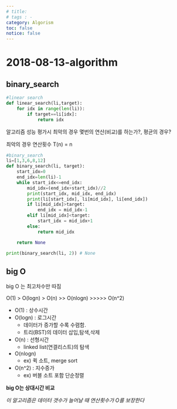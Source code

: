 ```yaml
---
# title: 
# tags : -
category: Algorism
toc: false
notice: false
---
```


# 2018-08-13-algorithm

## binary_search

```python
#linear search
def linear_search(li,target):
    for idx in range(len(li)):
        if target==li[idx]:
            return idx
```

알고리즘 성능 평가시 최악의 경우 몇번의 연산(비교)를 하는가?, 평균의 경우?

최악의 경우 연산횟수 T(n) = n

```python
#binary_search
li=[1,3,6,8,12]
def binary_search(li, target):
    start_idx=0
    end_idx=len(li)-1
    while start_idx<=end_idx:
        mid_idx=(end_idx+start_idx)//2
        print(start_idx, mid_idx, end_idx)
        print(li[start_idx], li[mid_idx], li[end_idx])
        if li[mid_idx]>target:
            end_idx = mid_idx-1
        elif li[mid_idx]<target:
            start_idx = mid_idx+1
        else:
            return mid_idx

    return None

print(binary_search(li, 2)) # None
```

## big O

big O 는 최고차수만 따짐

O(1) > O(logn) > O(n) >> O(nlogn) >>>>> O(n^2)

- O(1) : 상수시간
- O(logn) : 로그시간
    - 데이터가 증가할 수록 수렴함.
    - 트리(BST)의 데이터 삽입,탐색,삭제
- O(n) : 선형시간
    - linked list(연결리스트)의 탐색
- O(nlogn)
    - ex) 퀵 소트, merge sort
- O(n^2) : 지수증가
    - ex) 버블 소트 포함 단순정렬

**big O는 상대시간 비교**

*이 알고리즘은 데이터 갯수가 늘어날 때 연산횟수가 O를 보장한다*